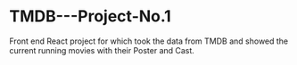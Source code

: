 # TMDB---Project-No.1
Front end React project for which took the data from TMDB and showed the current running movies with their Poster and Cast. 
